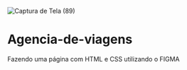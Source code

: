 ![Captura de Tela (89)](https://user-images.githubusercontent.com/108637829/222998195-7618b42a-c19f-406c-bdd1-4451e055f775.png)
# Agencia-de-viagens
Fazendo uma página com HTML e CSS utilizando o FIGMA
